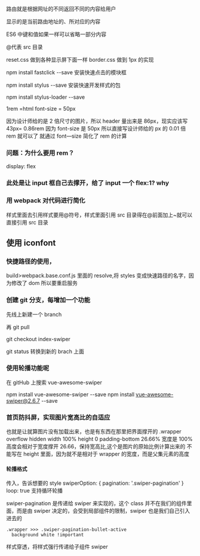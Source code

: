 路由就是根据网址的不同返回不同的内容给用户

显示的是当前路由地址的、所对应的内容
<router-view/>

ES6 中键和值如果一样可以省略一部分内容

@代表 src 目录

reset.css 做到各种显示屏下面一样 border.css 做到 1px 的实现

npm install fastclick --save
安装快速点击的模块框

npm install stylus --save
安装快速开发样式的包

npm install stylus-loader --save

1rem =html font-size = 50px

因为设计师给的是 2 倍尺寸的图片，所以 header 量出来是 86px，现实应该写 43px= 0.86rem
因为 font-size 是 50px 所以直接写设计师给的 px 的 0.01 倍 rem 就可以了
就通过 font—size 简化了 rem 的计算

### 问题：为什么要用 rem？

display: flex

### 此处是让 input 框自己去撑开，给了 input 一个 flex:1? why

### 用 webpack 对代码进行简化

样式里面去引用样式要用@符号，样式里面引用 src 目录得在@前面加上~就可以直接引用 src 目录

## 使用 iconfont

### 快捷路径的使用，

build>webpack.base.conf.js 里面的 resolve,将 styles 变成快速路径的名字，因为修改了 dom 所以要重启服务

### 创建 git 分支，每增加一个功能

先线上新建一个 branch

再 git pull

git checkout index-swiper

git status
转换到新的 brach 上面

### 使用轮播功能呢

在 gitHub 上搜索 vue-awesome-swiper

npm install vue-awesome-swiper --save
npm install vue-awesome-swiper@2.6.7 --save

### 首页防抖屏，实现图片宽高比的自适应

也就是让就算图片没有加载出来，也是有东西在那里把界面撑开的
.wrapper
overflow hidden
width 100%
height 0
padding-bottom 26.66%
宽度是 100% 高度会相对于宽度撑开 26.66，保持宽高比,这个是图片的原始比例计算出来的
不能写在 height 里面，因为就不是相对于 wrapper 的宽度，而是父集元素的高度

#### 轮播格式

传入，告诉想要的 style
swiperOption: { pagination: '.swiper-pagination' }
loop: true
支持循环轮播

swiper-pagination 是传递给 swiper 来实现的，这个 class 并不在我们的组件里面，而是由 swiper 决定的，会受到局部组件的限制，swiper 也是我们自己引入进去的

```
.wrapper >>> .swiper-pagination-bullet-active
  background white !important
```

样式穿透，将样式强行传递给子组件 swiper
